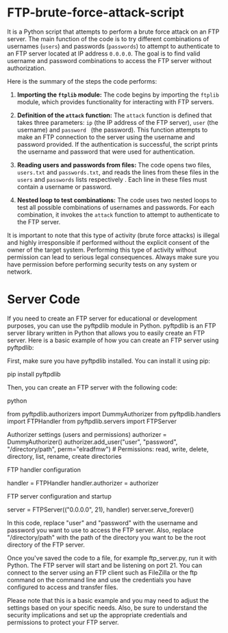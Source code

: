 # FTP-brute-force-attack-script

It is a Python script that attempts to perform a brute force attack on an FTP server. The main function of the code is to try different combinations of usernames (`users`) and passwords (`passwords`) to attempt to authenticate to an FTP server located at IP address `0.0.0.0`. The goal is to find valid username and password combinations to access the FTP server without authorization.

Here is the summary of the steps the code performs:

1. **Importing the `ftplib` module:** The code begins by importing the `ftplib` module, which provides functionality for interacting with FTP servers.

2. **Definition of the `attack` function:** The `attack` function is defined that takes three parameters: `ip` (the IP address of the FTP server), `user` (the username) and `password ` (the password). This function attempts to make an FTP connection to the server using the username and password provided. If the authentication is successful, the script prints the username and password that were used for authentication.

3. **Reading users and passwords from files:** The code opens two files, `users.txt` and `passwords.txt`, and reads the lines from these files in the `users` and `passwords` lists respectively . Each line in these files must contain a username or password.

4. **Nested loop to test combinations:** The code uses two nested loops to test all possible combinations of usernames and passwords. For each combination, it invokes the `attack` function to attempt to authenticate to the FTP server.

It is important to note that this type of activity (brute force attacks) is illegal and highly irresponsible if performed without the explicit consent of the owner of the target system. Performing this type of activity without permission can lead to serious legal consequences. Always make sure you have permission before performing security tests on any system or network.

# Server Code

If you need to create an FTP server for educational or development purposes, you can use the pyftpdlib module in Python. pyftpdlib is an FTP server library written in Python that allows you to easily create an FTP server. Here is a basic example of how you can create an FTP server using pyftpdlib:

First, make sure you have pyftpdlib installed. You can install it using pip:

pip install pyftpdlib

Then, you can create an FTP server with the following code:

python

from pyftpdlib.authorizers import DummyAuthorizer
from pyftpdlib.handlers import FTPHandler
from pyftpdlib.servers import FTPServer

Authorizer settings (users and permissions)
authorizer = DummyAuthorizer()
authorizer.add_user("user", "password", "/directory/path", perm="elradfmw") # Permissions: read, write, delete, directory, list, rename, create directories

FTP handler configuration
        
handler = FTPHandler
handler.authorizer = authorizer

FTP server configuration and startup

server = FTPServer(("0.0.0.0", 21), handler)
server.serve_forever()

In this code, replace "user" and "password" with the username and password you want to use to access the FTP server. Also, replace "/directory/path" with the path of the directory you want to be the root directory of the FTP server.

Once you've saved the code to a file, for example ftp_server.py, run it with Python. The FTP server will start and be listening on port 21. You can connect to the server using an FTP client such as FileZilla or the ftp command on the command line and use the credentials you have configured to access and transfer files.

Please note that this is a basic example and you may need to adjust the settings based on your specific needs. Also, be sure to understand the security implications and set up the appropriate credentials and permissions to protect your FTP server.
